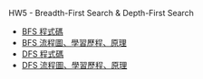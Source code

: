 HW5 - Breadth-First Search & Depth-First Search

* [BFS 程式碼](https://github.com/tiffany1020/lesson/blob/master/HW5/BFS_05153214.py)
* [BFS 流程圖、學習歷程、原理](https://github.com/tiffany1020/lesson/blob/master/HW5/BFS%20DFS%20%E5%AD%B8%E7%BF%92%E6%AD%B7%E7%A8%8B%E3%80%81%E6%B5%81%E7%A8%8B%E5%9C%96%E3%80%81%E5%8E%9F%E7%90%86%E8%88%87%E6%AF%94%E8%BC%83%20.ipynb)
* [DFS 程式碼](https://github.com/tiffany1020/lesson/blob/master/HW5/BFS_05153214.py)
* [DFS 流程圖、學習歷程、原理](https://github.com/tiffany1020/lesson/blob/master/HW5/BFS%20DFS%20%E5%AD%B8%E7%BF%92%E6%AD%B7%E7%A8%8B%E3%80%81%E6%B5%81%E7%A8%8B%E5%9C%96%E3%80%81%E5%8E%9F%E7%90%86%E8%88%87%E6%AF%94%E8%BC%83%20.ipynb)
